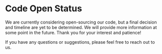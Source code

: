 # Code Open Status

We are currently considering open-sourcing our code, but a final decision and timeline are yet to be determined. We will provide more information at some point in the future. Thank you for your interest and patience!

If you have any questions or suggestions, please feel free to reach out to us.
